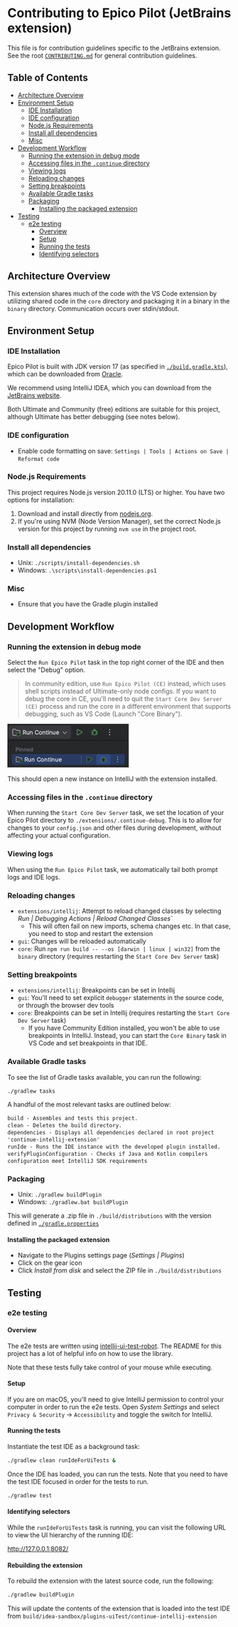 # Contributing to Epico Pilot (JetBrains extension) <!-- omit in toc -->

This file is for contribution guidelines specific to the JetBrains extension. See the root [
`CONTRIBUTING.md`](../../CONTRIBUTING.md) for general contribution guidelines.

## Table of Contents <!-- omit in toc -->

- [Architecture Overview](#architecture-overview)
- [Environment Setup](#environment-setup)
    - [IDE Installation](#ide-installation)
    - [IDE configuration](#ide-configuration)
    - [Node.js Requirements](#nodejs-requirements)
    - [Install all dependencies](#install-all-dependencies)
    - [Misc](#misc)
- [Development Workflow](#development-workflow)
    - [Running the extension in debug mode](#running-the-extension-in-debug-mode)
    - [Accessing files in the `.continue` directory](#accessing-files-in-the-continue-directory)
    - [Viewing logs](#viewing-logs)
    - [Reloading changes](#reloading-changes)
    - [Setting breakpoints](#setting-breakpoints)
    - [Available Gradle tasks](#available-gradle-tasks)
    - [Packaging](#packaging)
        - [Installing the packaged extension](#installing-the-packaged-extension)
- [Testing](#testing)
    - [e2e testing](#e2e-testing)
        - [Overview](#overview)
        - [Setup](#setup)
        - [Running the tests](#running-the-tests)
        - [Identifying selectors](#identifying-selectors)

## Architecture Overview

This extension shares much of the code with the VS Code extension by utilizing shared code in the `core` directory and
packaging it in a binary in the `binary` directory. Communication occurs over stdin/stdout.

## Environment Setup

### IDE Installation

Epico Pilot is built with JDK version 17 (as specified in [`./build.gradle.kts`](./build.gradle.kts)), which can be
downloaded from [Oracle](https://www.oracle.com/java/technologies/javase/jdk17-archive-downloads.html).

We recommend using IntelliJ IDEA, which you can download from
the [JetBrains website](https://www.jetbrains.com/idea/download).

Both Ultimate and Community (free) editions are suitable for this project, although Ultimate has better debugging (see
notes below).

### IDE configuration

- Enable code formatting on save: `Settings | Tools | Actions on Save | Reformat code`

### Node.js Requirements

This project requires Node.js version 20.11.0 (LTS) or higher. You have two options for installation:

1. Download and install directly from [nodejs.org](https://nodejs.org/en/download).
2. If you're using NVM (Node Version Manager), set the correct Node.js version for this project by running `nvm use` in
   the project root.

### Install all dependencies

- Unix: `./scripts/install-dependencies.sh`
- Windows: `.\scripts\install-dependencies.ps1`

### Misc

- Ensure that you have the Gradle plugin installed

## Development Workflow

### Running the extension in debug mode

Select the `Run Epico Pilot` task in the top right corner of the IDE and then select the "Debug" option.

> In community edition, use `Run Epico Pilot (CE)` instead, which uses shell scripts instead of Ultimate-only node configs.
> If you want to debug the core in CE, you'll need to quit the `Start Core Dev Server (CE)` process and run the core in
> a
> different environment that supports debugging, such as VS Code (Launch "Core Binary").

![run-extension-screenshot](../../media/run-continue-intellij.png)

This should open a new instance on IntelliJ with the extension installed.

### Accessing files in the `.continue` directory

When running the `Start Core Dev Server` task, we set the location of your Epico Pilot directory to
`./extensions/.continue-debug`. This is to
allow for changes to your `config.json` and other files during development, without affecting your actual configuration.

### Viewing logs

When using the `Run Epico Pilot` task, we automatically tail both prompt logs and IDE logs.

### Reloading changes

- `extensions/intellij`: Attempt to reload changed classes by selecting
  _Run | Debugging Actions | Reload Changed Classes`_
    - This will often fail on new imports, schema changes etc. In that case, you need to stop and restart the extension
- `gui`: Changes will be reloaded automatically
- `core`: Run `npm run build -- --os [darwin | linux | win32]` from the `binary` directory (requires
  restarting the
  `Start Core Dev Server` task)

### Setting breakpoints

- `extensions/intellij`: Breakpoints can be set in Intellij
- `gui`: You'll need to set explicit `debugger` statements in the source code, or through the browser dev tools
- `core`: Breakpoints can be set in Intellij (requires restarting the `Start Core Dev Server` task)
    - If you have Community Edition installed, you won't be able to use breakpoints in IntelliJ. Instead, you can start
      the `Core Binary` task in VS Code and set breakpoints in that IDE.

### Available Gradle tasks

To see the list of Gradle tasks available, you can run the following:

```shell
./gradlew tasks
```

A handful of the most relevant tasks are outlined below:

```shell
build - Assembles and tests this project.
clean - Deletes the build directory.
dependencies - Displays all dependencies declared in root project 'continue-intellij-extension'
runIde - Runs the IDE instance with the developed plugin installed.
verifyPluginConfiguration - Checks if Java and Kotlin compilers configuration meet IntelliJ SDK requirements
```

### Packaging

- Unix: `./gradlew buildPlugin`
- Windows: `./gradlew.bat buildPlugin`

This will generate a .zip file in `./build/distributions` with the version defined in [
`./gradle.properties`](./gradle.properties)

#### Installing the packaged extension

- Navigate to the Plugins settings page (_Settings | Plugins_)
- Click on the gear icon
- Click _Install from disk_ and select the ZIP file in `./build/distributions`

## Testing

### e2e testing

#### Overview

The e2e tests are written using [intellij-ui-test-robot](`https://github.com/JetBrains/intellij-ui-test-robot`). The
README for this project has a lot of helpful info on how to use the library.

Note that these tests fully take control of your mouse while executing.

#### Setup

If you are on macOS, you'll need to give IntelliJ permission to control your computer in order to run the e2e tests.
Open _System Settings_ and select `Privacy & Security` -> `Accessibility` and toggle the switch for IntelliJ.

#### Running the tests

Instantiate the test IDE as a background task:

```sh
./gradlew clean runIdeForUiTests &
```

Once the IDE has loaded, you can run the tests. Note that you need to have the test IDE focused in order for the tests
to run.

```sh
./gradlew test
```

#### Identifying selectors

While the `runIdeForUiTests` task is running, you can visit the following URL
to view the UI hierarchy of the running IDE:

http://127.0.0.1:8082/

#### Rebuilding the extension

To rebuild the extension with the latest source code, run the following:

```sh
./gradlew buildPlugin
```

This will update the contents of the extension that is loaded into the test IDE from
`build/idea-sandbox/plugins-uiTest/continue-intellij-extension`

